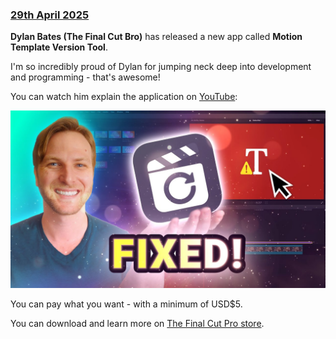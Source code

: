 ### [29th April 2025](/news/20250429)

**Dylan Bates (The Final Cut Bro)** has released a new app called **Motion Template Version Tool**.

I'm so incredibly proud of Dylan for jumping neck deep into development and programming - that's awesome!

You can watch him explain the application on [YouTube](https://youtube.com/watch?v=QbWLIF2LGi8):

[![](/static/youtube-motion-template-version-tool.jpg)](https://youtube.com/watch?v=QbWLIF2LGi8)

You can pay what you want - with a minimum of USD$5.

You can download and learn more on [The Final Cut Pro store](https://fcbplugins.com/b/motiontemplatefixer).